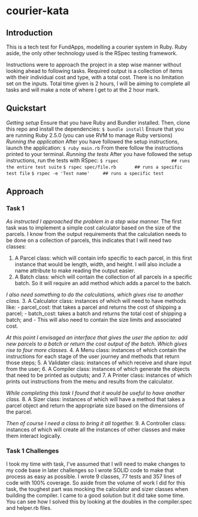 # courier-kata

## Introduction
This is a tech test for FundApps, modelling a courier system in Ruby.  Ruby aside, the only other technology used is the RSpec testing framework.

Instructions were to approach the project in a step wise manner without looking ahead to following tasks.
Required output is a collection of items with their individual cost and type, with a total cost.  There is no limitation set on the inputs.
Total time given is 2 hours, I will be aiming to complete all tasks and will make a note of where I get to at the 2 hour mark.

## Quickstart
_Getting setup_
Ensure that you have Ruby and Bundler installed.  Then, clone this repo and install the dependencies:
`$ bundle install`
Ensure that you are running Ruby 2.5.0 (you can use RVM to manage Ruby versions)
_Running the application_
After you have followed the setup instructions, launch the application:
`$ ruby main.rb`
From there follow the instructions printed to your terminal.
_Running the tests_
After you have followed the setup instructions, run the tests with RSpec:
`$ rspec                    ## runs the entire test suite`
`$ rspec spec/file.rb       ## runs a specific test file`
`$ rspec -e 'Test name'     ## runs a specific test`

## Approach
### Task 1
_As instructed I approached the problem in a step wise manner._
The first task was to implement a simple cost calculator based on the size of the parcels.
I know from the output requirements that the calculation needs to be done on a collection of parcels, this indicates that I will need two classes:
1. A Parcel class: which will contain info specific to each parcel, in this first instance that would be length, width, and height.  I will also include a name attribute to make reading the output easier.
2. A Batch class: which will contain the collection of all parcels in a specific batch. So it will require an add method which adds a parcel to the batch.

_I also need something to do the calculations, which gives rise to another class._
3. A Calculator class: instances of which will need to have methods like:
    - parcel_cost: that takes a parcel and returns the cost of shipping a parcel;
    - batch_cost: takes a batch and returns the total cost of shipping a batch; and
    - This will also need to contain the size limits and associated cost.

_At this point I envisaged an interface that gives the user the option to: add new parcels to a batch or return the cost output of the batch. Which gives rise to four more classes._
4. A Menu class: instances of which contain the instructions for each stage of the user journey and methods that return those steps;
5. A Validater class: instances of which receive and share input from the user;
6. A Compiler class: instances of which generate the objects that need to be printed as outputs; and
7. A Printer class: instances of which prints out instructions from the menu and results from the calculator.

_While completing this task I found that it would be useful to have another class._
8. A Sizer class: instances of which will have a method that takes a parcel object and return the appropriate size based on the dimensions of the parcel.

_Then of course I need a class to bring it all together._
9. A Controller class: instances of which will create all the instances of other classes and make them interact logically.

### Task 1 Challenges
I took my time with task, I've assumed that I will need to make changes to my code base in later challenges so I wrote SOLID code to make that process as easy as possible.  I wrote 9 classes, 77 tests and 357 lines of code with 100% coverage.
So aside from the volume of work I did for this task, the toughest part was mocking the calculator and sizer classes when building the compiler.  I came to a good solution but it did take some time. You can see how I solved this by looking at the doubles in the compiler.spec and helper.rb files.

